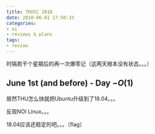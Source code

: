 ```yaml
---
title: THUSC 2018
date: 2018-06-01 17:50:33
categories:
- oi
- reviews & plans
tags:
- review
---
```


时隔若干个星期后的再一次爆零记（这两天根本没有状态。。。）

<!--- more --->

## June 1st (and before) - Day $-O(1)$

居然THU怎么快就把Ubuntu升级到了18.04。。。

反观NOI Linux。。。

18.04应该还稳定的吧。。。（flag）

